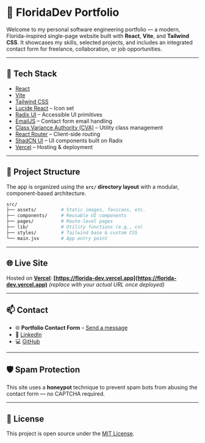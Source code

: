# 🌴 FloridaDev Portfolio

Welcome to my personal software engineering portfolio — a modern, Florida-inspired single-page website built with **React**, **Vite**, and **Tailwind CSS**. It showcases my skills, selected projects, and includes an integrated contact form for freelance, collaboration, or job opportunities.

---

## 🚀 Tech Stack

* [React](https://reactjs.org/)
* [Vite](https://vitejs.dev/)
* [Tailwind CSS](https://tailwindcss.com/)
* [Lucide React](https://lucide.dev/) – Icon set
* [Radix UI](https://www.radix-ui.com/) – Accessible UI primitives
* [EmailJS](https://www.emailjs.com/) – Contact form email handling
* [Class Variance Authority (CVA)](https://cva.style/) – Utility class management
* [React Router](https://reactrouter.com/en/main) – Client-side routing
* [ShadCN UI](https://ui.shadcn.com/) – UI components built on Radix
* [Vercel](https://vercel.com/) – Hosting & deployment

---

## 📁 Project Structure

The app is organized using the **`src/` directory layout** with a modular, component-based architecture.

```bash
src/
├── assets/         # Static images, favicons, etc.
├── components/     # Reusable UI components
├── pages/          # Route-level pages
├── lib/            # Utility functions (e.g., cn)
├── styles/         # Tailwind base & custom CSS
└── main.jsx        # App entry point
```

---

## 🌐 Live Site

Hosted on [**Vercel**](https://vercel.com/):
**[https://florida-dev.vercel.app](https://florida-dev.vercel.app)** *(replace with your actual URL once deployed)*

---

## 📫 Contact

* 🌐 **Portfolio Contact Form** – [Send a message](https://florida-dev.vercel.app/#contact)
* 💼 [LinkedIn](https://www.linkedin.com/in/sherika-fayson/)
* 💻 [GitHub](https://github.com/Sfayson1)

---

## 🛡️ Spam Protection

This site uses a **honeypot** technique to prevent spam bots from abusing the contact form — no CAPTCHA required.

---

## 🪪 License

This project is open source under the [MIT License](LICENSE).
